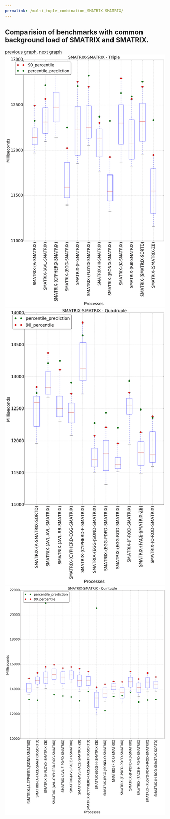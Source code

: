 ```yaml
---
permalink: /multi_tuple_combination_SMATRIX-SMATRIX/
---
```



## Comparision of benchmarks with common background load of SMATRIX and SMATRIX.

[previous graph](../multi_tuple_combination_SMATRIX-ROD/), [next graph](../multi_tuple_combination_SMATRIX-SORTD/)
![graph figure](./images/triple/SMATRIX/SMATRIX-SMATRIX_box.png)![graph figure](./images/quadruple/SMATRIX/SMATRIX-SMATRIX_box.png)![graph figure](./images/quintuple/SMATRIX/SMATRIX-SMATRIX_box.png)